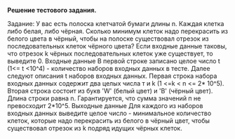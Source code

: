 **Решение тестового задания.**

Задание:
У вас есть полоска клетчатой бумаги длины n. Каждая клетка либо белая, либо чёрная.
Сколько минимум клеток надо перекрасить из белого цвета в чёрный, чтобы на полоске существовал отрезок из последовательных клеток чёрного цвета?
Если входные данные таковы, что отрезок k чёрных последовательных клеток уже существует, то выведите 0.
Входные данные
В первой строке записано целое число t (1<= t <10^4) - количество наборов входных данных в тесте.
Далее следуют описания t наборов входных данных.
Первая строка набора входных данных содержит два целых числа т и k (1 <=k < n <= 2* 10^5). Вторая строка состоит из букв 'W' (белый цвет) и 'B' (чёрный цвет). Длина строки равна n.
Гарантируется, что сумма значений п не превосходит 2*10^5.
Выходные данные
Для каждого из наборов входных данных выведите целое число - минимальное количество клеток, которые надо перекрасить из белого в чёрный цвет, чтобы существовал отрезок из k подряд идущих чёрных клеток.
